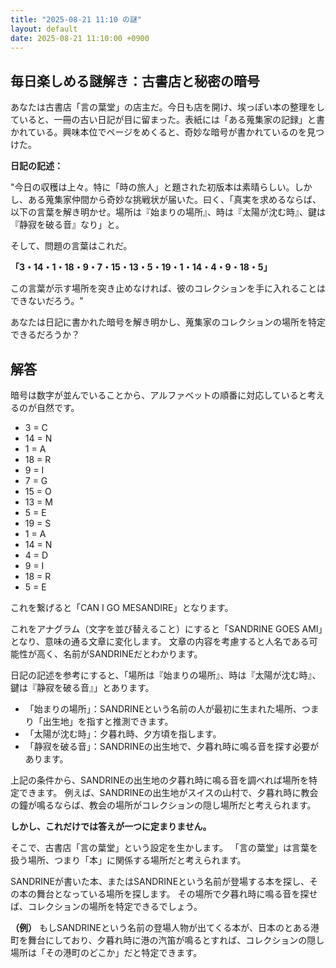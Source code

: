 ```yaml
---
title: "2025-08-21 11:10 の謎"
layout: default
date: 2025-08-21 11:10:00 +0900
---
```

## 毎日楽しめる謎解き：古書店と秘密の暗号

あなたは古書店「言の葉堂」の店主だ。今日も店を開け、埃っぽい本の整理をしていると、一冊の古い日記が目に留まった。表紙には「ある蒐集家の記録」と書かれている。興味本位でページをめくると、奇妙な暗号が書かれているのを見つけた。

**日記の記述：**

"今日の収穫は上々。特に「時の旅人」と題された初版本は素晴らしい。しかし、ある蒐集家仲間から奇妙な挑戦状が届いた。曰く、「真実を求めるならば、以下の言葉を解き明かせ。場所は『始まりの場所』、時は『太陽が沈む時』、鍵は『静寂を破る音』なり」と。

そして、問題の言葉はこれだ。

**「3・14・1・18・9・7・15・13・5・19・1・14・4・9・18・5」**

この言葉が示す場所を突き止めなければ、彼のコレクションを手に入れることはできないだろう。"

あなたは日記に書かれた暗号を解き明かし、蒐集家のコレクションの場所を特定できるだろうか？

## 解答

暗号は数字が並んでいることから、アルファベットの順番に対応していると考えるのが自然です。

*   3 = C
*   14 = N
*   1 = A
*   18 = R
*   9 = I
*   7 = G
*   15 = O
*   13 = M
*   5 = E
*   19 = S
*   1 = A
*   14 = N
*   4 = D
*   9 = I
*   18 = R
*   5 = E

これを繋げると「CAN I GO MESANDIRE」となります。

これをアナグラム（文字を並び替えること）にすると「SANDRINE GOES AMI」となり、意味の通る文章に変化します。
文章の内容を考慮すると人名である可能性が高く、名前がSANDRINEだとわかります。

日記の記述を参考にすると、「場所は『始まりの場所』、時は『太陽が沈む時』、鍵は『静寂を破る音』」とあります。

*   「始まりの場所」：SANDRINEという名前の人が最初に生まれた場所、つまり「出生地」を指すと推測できます。
*   「太陽が沈む時」：夕暮れ時、夕方頃を指します。
*   「静寂を破る音」：SANDRINEの出生地で、夕暮れ時に鳴る音を探す必要があります。

上記の条件から、SANDRINEの出生地の夕暮れ時に鳴る音を調べれば場所を特定できます。
例えば、SANDRINEの出生地がスイスの山村で、夕暮れ時に教会の鐘が鳴るならば、教会の場所がコレクションの隠し場所だと考えられます。

**しかし、これだけでは答えが一つに定まりません。**

そこで、古書店「言の葉堂」という設定を生かします。
「言の葉堂」は言葉を扱う場所、つまり「本」に関係する場所だと考えられます。

SANDRINEが書いた本、またはSANDRINEという名前が登場する本を探し、その本の舞台となっている場所を探します。
その場所で夕暮れ時に鳴る音を探せば、コレクションの場所を特定できるでしょう。

**（例）**
もしSANDRINEという名前の登場人物が出てくる本が、日本のとある港町を舞台にしており、夕暮れ時に港の汽笛が鳴るとすれば、コレクションの隠し場所は「その港町のどこか」だと特定できます。
